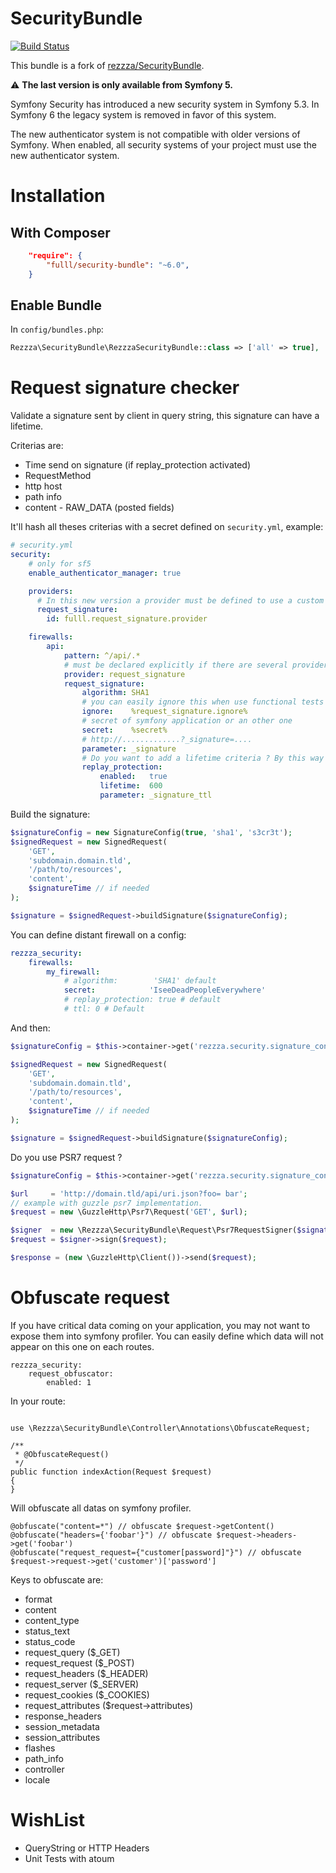 SecurityBundle
==============

[![Build Status](https://travis-ci.com/fulll/security-bundle.svg?branch=master)](https://travis-ci.com/fulll/security-bundle)

This bundle is a fork of [rezzza/SecurityBundle](https://github.com/rezzza/SecurityBundle).

:warning: **The last version is only available from Symfony 5.**

Symfony Security has introduced a new security system in Symfony 5.3.
In Symfony 6 the legacy system is removed in favor of this system.

The new authenticator system is not compatible with older versions of Symfony.
When enabled, all security systems of your project must use the new authenticator system.

# Installation

## With Composer

```json
    "require": {
        "fulll/security-bundle": "~6.0",
    }
```

## Enable Bundle

In `config/bundles.php`:

```php
Rezzza\SecurityBundle\RezzzaSecurityBundle::class => ['all' => true],
```

# Request signature checker

Validate a signature sent by client in query string, this signature can have a lifetime.

Criterias are:

- Time send on signature (if replay_protection activated)
- RequestMethod
- http host
- path info
- content - RAW_DATA (posted fields)

It'll hash all theses criterias with a secret defined on `security.yml`, example:

```yaml
# security.yml
security:
    # only for sf5
    enable_authenticator_manager: true

    providers:
      # In this new version a provider must be defined to use a custom authenticator.
      request_signature:
        id: fulll.request_signature.provider

    firewalls:
        api:
            pattern: ^/api/.*
            # must be declared explicitly if there are several providers
            provider: request_signature
            request_signature:
                algorithm: SHA1
                # you can easily ignore this when use functional tests by example
                ignore:    %request_signature.ignore%
                # secret of symfony application or an other one
                secret:    %secret%
                # http://.............?_signature=....
                parameter: _signature
                # Do you want to add a lifetime criteria ? By this way the signature will be transitory
                replay_protection:
                    enabled:   true
                    lifetime:  600
                    parameter: _signature_ttl

```

Build the signature:

```php
$signatureConfig = new SignatureConfig(true, 'sha1', 's3cr3t');
$signedRequest = new SignedRequest(
    'GET',
    'subdomain.domain.tld',
    '/path/to/resources',
    'content',
    $signatureTime // if needed
);

$signature = $signedRequest->buildSignature($signatureConfig);
```

You can define distant firewall on a config:

```yml
rezzza_security:
    firewalls:
        my_firewall:
            # algorithm:        'SHA1' default
            secret:            'IseeDeadPeopleEverywhere'
            # replay_protection: true # default
            # ttl: 0 # Default
```

And then:

```php
$signatureConfig = $this->container->get('rezzza.security.signature_config.my_firewall');

$signedRequest = new SignedRequest(
    'GET',
    'subdomain.domain.tld',
    '/path/to/resources',
    'content',
    $signatureTime // if needed
);

$signature = $signedRequest->buildSignature($signatureConfig);
```

Do you use PSR7 request ?

```php
$signatureConfig = $this->container->get('rezzza.security.signature_config.my_firewall');

$url     = 'http://domain.tld/api/uri.json?foo= bar';
// example with guzzle psr7 implementation.
$request = new \GuzzleHttp\Psr7\Request('GET', $url);

$signer  = new \Rezzza\SecurityBundle\Request\Psr7RequestSigner($signatureConfig);
$request = $signer->sign($request);

$response = (new \GuzzleHttp\Client())->send($request);
```

# Obfuscate request

If you have critical data coming on your application, you may not want to expose them into symfony profiler. You can easily define which data will not appear on this one on each routes.

```
rezzza_security:
    request_obfuscator:
        enabled: 1
```

In your route:

```

use \Rezzza\SecurityBundle\Controller\Annotations\ObfuscateRequest;

/**
 * @ObfuscateRequest()
 */
public function indexAction(Request $request)
{
}
```

Will obfuscate all datas on symfony profiler.

```
@obfuscate("content=*") // obfuscate $request->getContent()
@obfuscate("headers={'foobar'}") // obfuscate $request->headers->get('foobar')
@obfuscate("request_request={"customer[password]"}") // obfuscate $request->request->get('customer')['password']
```

Keys to obfuscate are:

- format
- content
- content_type
- status_text
- status_code
- request_query ($_GET)
- request_request ($_POST)
- request_headers ($_HEADER)
- request_server ($_SERVER)
- request_cookies ($_COOKIES)
- request_attributes ($request->attributes)
- response_headers
- session_metadata
- session_attributes
- flashes
- path_info
- controller
- locale

# WishList

- QueryString or HTTP Headers
- Unit Tests with atoum
